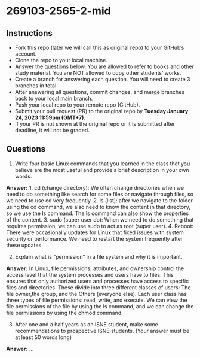 # 269103-2565-2-mid

## Instructions

- Fork this repo (later we will call this as original repo) to your GitHub’s account. 
- Clone the repo to your local machine.
- Answer the questions below. You are allowed to refer to books and other study material. You are NOT allowed to copy other students’ works. 
- Create a branch for answering each question. You will need to create 3 branches in total.
- After answering all questions, commit changes, and merge branches back to your local main branch.
- Push your local repo to your remote repo (GitHub).
- Submit your pull request (PR) to the original repo by **Tuesday January 24, 2023 11:59pm (GMT+7)**.
- If your PR is not shown at the original repo or it is submitted after deadline, it will not be graded.

## Questions

1. Write four basic Linux commands that you learned in the class that you believe are the most useful and provide a brief description in your own words. 

**Answer:** 1. cd (change directory): We often change directories when we need to do something like search for some files or navigate through files, so we need to use cd very frequently.
2. ls (list): after we navigate to the folder using the cd command, we also need to know the content in that directory, so we use the ls command. The ls command can also show the properties of the content.
3. sudo (super user do): When we need to do something that requires permission, we can use sudo to act as root (super user).
4. Reboot: There were occasionally updates for Linux that fixed issues with system security or performance. We need to restart the system frequently after these updates. 



2. Explain what is “permission” in a file system and why it is important.

**Answer:** In Linux, file permissions, attributes, and ownership control the access level that the system processes and users have to files. This ensures that only authorized users and processes have access to specific files and directories. These divide into three different classes of users: The file owner,the group, and the Others (everyone else). Each user class has three types of file permissions: read, write, and execute. We can view the file permissions of the file by using the ls command, and we can change the file permissions by using the chmod command.


3. After one and a half years as an ISNE student, make some recommendations to prospective ISNE students. (Your answer must be at least 50 words long)

**Answer:** ...
